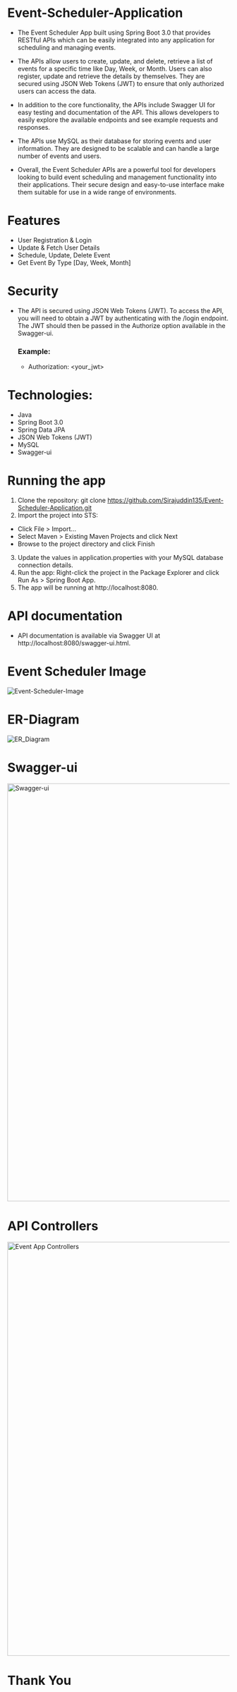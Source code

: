# Event-Scheduler-Application
<!-- This is a Spring Boot application that provides a REST API for scheduling events. The API is secured using JSON Web Tokens (JWT). Swagger UI is also provided for easy testing and documentation of the API. -->

- The Event Scheduler App built using Spring Boot 3.0 that provides RESTful APIs which can be easily integrated into any application for scheduling and managing events.

- The APIs allow users to create, update, and delete, retrieve a list of events for a specific time like Day, Week, or Month. Users can also register, update and retrieve the details by themselves. They are secured using JSON Web Tokens (JWT) to ensure that only authorized users can access the data.

- In addition to the core functionality, the APIs include Swagger UI for easy testing and documentation of the API. This allows developers to easily explore the available endpoints and see example requests and responses.

- The APIs use MySQL as their database for storing events and user information. They are designed to be scalable and can handle a large number of events and users.

- Overall, the Event Scheduler APIs are a powerful tool for developers looking to build event scheduling and management functionality into their applications. Their secure design and easy-to-use interface make them suitable for use in a wide range of environments.

# Features
- User Registration & Login
- Update & Fetch User Details
- Schedule, Update, Delete Event
- Get Event By Type [Day, Week, Month]

# Security
- The API is secured using JSON Web Tokens (JWT). To access the API, you will need to obtain a JWT by authenticating with the /login endpoint. The JWT should then be passed in the Authorize option available in the Swagger-ui.

  ### Example:
  - Authorization: <your_jwt>

# Technologies:
- Java
- Spring Boot 3.0
- Spring Data JPA
- JSON Web Tokens (JWT)
- MySQL
- Swagger-ui

# Running the app
1. Clone the repository: git clone https://github.com/Sirajuddin135/Event-Scheduler-Application.git
2. Import the project into STS:
  - Click File > Import...
  - Select Maven > Existing Maven Projects and click Next
  - Browse to the project directory and click Finish
3. Update the values in application.properties with your MySQL database connection details.
4. Run the app: Right-click the project in the Package Explorer and click Run As > Spring Boot App.
5. The app will be running at http://localhost:8080.

# API documentation
- API documentation is available via Swagger UI at http://localhost:8080/swagger-ui.html.

# Event Scheduler Image
![Event-Scheduler-Image](https://user-images.githubusercontent.com/101395494/211131458-fc29c311-952d-4f43-b5c6-e967d706bbe3.png)

# ER-Diagram
![ER_Diagram](https://user-images.githubusercontent.com/101395494/210177816-c40d34a0-ebb9-488d-b904-35ccf4ad417c.jpg)

# Swagger-ui
<img width="948" alt="Swagger-ui" src="https://user-images.githubusercontent.com/101395494/210170660-4f6bd3b0-ec1b-411f-82c1-c059ad14d567.png">

# API Controllers
<img width="939" alt="Event App Controllers" src="https://user-images.githubusercontent.com/101395494/210179001-2b271f7a-6f13-4060-979b-e88e5a803a93.png">

# Thank You
